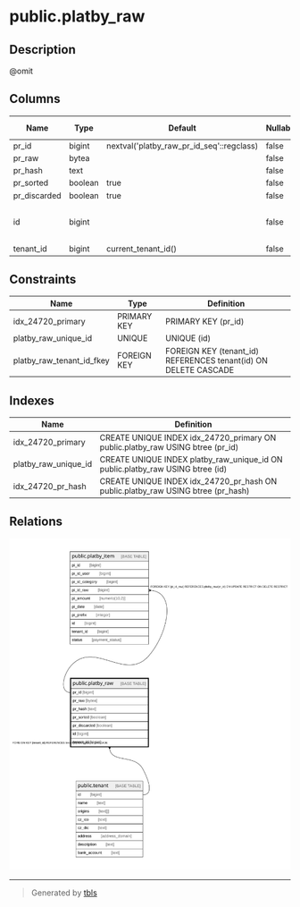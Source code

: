 # public.platby_raw

## Description

@omit

## Columns

| Name | Type | Default | Nullable | Extra Definition | Children | Parents | Comment |
| ---- | ---- | ------- | -------- | ---------------- | -------- | ------- | ------- |
| pr_id | bigint | nextval('platby_raw_pr_id_seq'::regclass) | false |  | [public.platby_item](public.platby_item.md) |  |  |
| pr_raw | bytea |  | false |  |  |  |  |
| pr_hash | text |  | false |  |  |  |  |
| pr_sorted | boolean | true | false |  |  |  |  |
| pr_discarded | boolean | true | false |  |  |  |  |
| id | bigint |  | false | GENERATED ALWAYS AS pr_id STORED |  |  |  |
| tenant_id | bigint | current_tenant_id() | false |  |  | [public.tenant](public.tenant.md) |  |

## Constraints

| Name | Type | Definition |
| ---- | ---- | ---------- |
| idx_24720_primary | PRIMARY KEY | PRIMARY KEY (pr_id) |
| platby_raw_unique_id | UNIQUE | UNIQUE (id) |
| platby_raw_tenant_id_fkey | FOREIGN KEY | FOREIGN KEY (tenant_id) REFERENCES tenant(id) ON DELETE CASCADE |

## Indexes

| Name | Definition |
| ---- | ---------- |
| idx_24720_primary | CREATE UNIQUE INDEX idx_24720_primary ON public.platby_raw USING btree (pr_id) |
| platby_raw_unique_id | CREATE UNIQUE INDEX platby_raw_unique_id ON public.platby_raw USING btree (id) |
| idx_24720_pr_hash | CREATE UNIQUE INDEX idx_24720_pr_hash ON public.platby_raw USING btree (pr_hash) |

## Relations

![er](public.platby_raw.svg)

---

> Generated by [tbls](https://github.com/k1LoW/tbls)
